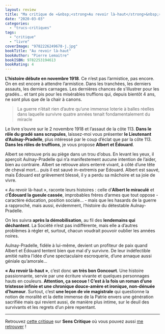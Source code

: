 ```yaml
---
layout: review
title: "Ma critique de «&nbsp;<strong>Au revoir là-haut</strong>&nbsp;» de <em>Pierre Lemaitre</em>"
date: "2020-03-03"
categories: 
  - "trucs-critiques"
tags: 
  - "critique"
  - "livre"
coverImage: "9782226249678-j.jpg"
bookTitle: "Au revoir là-haut"
bookAuthor: "Pierre Lemaitre"
bookISBN: 9782253194613  
bookRating: 4
---
```


**L’histoire débute en novembre 1918**. Ce n’est pas l’armistice, pas encore. On en est encore à attendre l’armistice. Dans les tranchées, les derniers assauts, les derniers carnages. Les dernières chances de s’illustrer pour les gradés… et tant pis pour les misérables truffions qui, depuis bientôt 4 ans, ne sont plus que de la chair à canons.

<blockquote class="citation">La guerre n’était rien d’autre qu’une immense loterie à balles réelles dans laquelle survivre quatre années tenait fondamentalement du miracle</blockquote>

Le livre s’ouvre sur le 2 novembre 1918 et l’assaut de la côte 113. **Dans le rôle du gradé sans scrupules**, laissez-moi vous présenter **le Lieutenant d’Aulnay-Pradelle**, plus intéressé par le coup d’éclat que par la côte 113. **Dans les rôles de truffions**, je vous propose **Albert et Édouard**.

Albert se retrouve pris au piège dans un trou d’obus. En levant les yeux, il aperçoit Aulnay-Pradelle qui n’a manifestement aucune intention de l’aider, bien au contraire. Albert se retrouve alors enterré vivant, à côté d’une tête de cheval mort… puis il est sauvé in-extremis par Edouard. Albert est sauvé, mais Édouard est grièvement blessé, il y a perdu sa mâchoire et sa joie de vivre.

« Au revoir là-haut », raconte leurs histoires : celle d’**Albert le miraculé** et d’**Édouard la gueule cassée**, improbables frères d’armes que tout oppose - caractère éducation, position sociale… - mais que les hasards de la guerre a rapproché, mais aussi, évidemment, l’histoire du détestable Aulnay-Pradelle.

On les suivra **après la démobilisation**, au fil des **lendemains qui déchantent**. La Société n’est pas indifférente, mais elle a d’autres problèmes à régler et, surtout, chacun voudrait pouvoir oublier les années noires.

Aulnay-Pradelle, fidèle à lui-même, devient un profiteur de paix quand Albert et Édouard tentent bien que mal d’y survivre. De leur indéfectible amitié naitra l’idée d’une spectaculaire escroquerie, d’une arnaque aussi géniale qu’amorale…

**« Au revoir là-haut »**, c’est donc **un très bon Goncourt**. Une histoire passionnante, servie par une écriture vivante et quelques personnages hauts en couleurs. **Attention, ça secoue ! C’est à la fois un roman d’une tristesse infinie et une chronique douce-amère et ironique, non-dénuée d’humour**. Surtout, c’est **une leçon de vie magistrale** qui questionne la notion de moralité et la dette immense de la Patrie envers une génération sacrifiée mais qui revient aussi, de manière plus intime, sur le deuil des survivants et les regrets d’un père repentant.

* * *

Retrouvez [cette critique](https://www.senscritique.com/livre/Au_revoir_la_haut/critique/214219682) sur **Sens Critique** où vous pouvez aussi [me retrouver](http://www.senscritique.com/Arnaud_Malon) !
